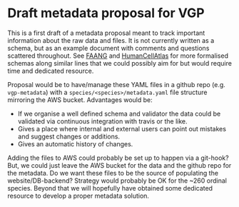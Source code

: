 # Draft metadata proposal for VGP

This is a first draft of a metadata proposal meant to track important information about the raw data and files.
It is not currently written as a schema, but as an example document with comments and questions scattered throughout.
See [FAANG](https://github.com/FAANG/faang-metadata) and [HumanCellAtlas](https://github.com/HumanCellAtlas/metadata-schema) for more formalised schemas along similar lines that we could possibly aim for but would require time and dedicated resource.

Proposal would be to have/manage these YAML files in a github repo (e.g. `vgp-metadata`) with a `species/<species>/metadata.yaml` file structure mirroring the AWS bucket.
Advantages would be:

 * If we organise a well defined schema and validator the data could be validated via continuous integration with travis or the like.
 * Gives a place where internal and external users can point out mistakes and suggest changes or additions.
 * Gives an automatic history of changes.

Adding the files to AWS could probably be set up to happen via a git-hook?
But, we could just leave the AWS bucket for the data and the github repo for the metadata.
Do we want these files to be the source of populating the website/DB-backend?
Strategy would probably be OK for the ~260 ordinal species.
Beyond that we will hopefully have obtained some dedicated resource to develop a proper metadata solution.
